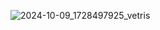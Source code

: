 ![2024-10-09_1728497925_vetris](https://github.com/user-attachments/assets/0980cb00-0365-4aa3-8abd-0770b135e9ce)
